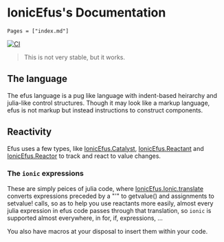 # IonicEfus's Documentation

```@contents
Pages = ["index.md"]
```

[![CI](https://github.com/ken-morel/IonicEfus.jl/actions/workflows/CI.yml/badge.svg)](https://github.com/ken-morel/IonicEfus.jl/actions/workflows/CI.yml)

> This is not very stable, but it works.

## The language

The efus language is a pug like language with
indent-based heirarchy and julia-like control
structures.
Though it may look like a markup language, efus
is not markup but instead instructions to construct
components.

## Reactivity

Efus uses a few types, like [IonicEfus.Catalyst](@ref),
[IonicEfus.Reactant](@ref) and [IonicEfus.Reactor](@ref)
to track and react to value changes.

### The `ionic` expressions

These are simply peices of julia code, where
[IonicEfus.Ionic.translate](@ref) converts
expressions preceded by a "'" to getvalue()
and assignments to setvalue! calls, so as to
help you use reactants more easily, almost
every julia expression in efus code passes
through that translation, so `ionic` is supported
almost everywhere, in for, if, expressions, ...

You also have macros at your disposal to insert
them within your code.
